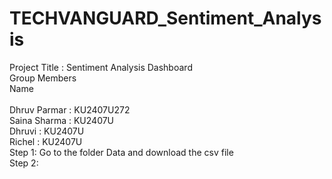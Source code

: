 # TECHVANGUARD_Sentiment_Analysis
Project Title : Sentiment Analysis Dashboard
<br>
Group Members
<br>
Name            
<br>
Dhruv Parmar : KU2407U272
<br>
Saina Sharma : KU2407U
<br>
Dhruvi       :  KU2407U
<br>
Richel       :  KU2407U
<br>
Step 1: Go to the folder Data and download the csv file
<br>
Step 2:
